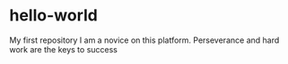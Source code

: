 # hello-world
My first repository
I am a novice on this platform. Perseverance and hard work are the keys to success
